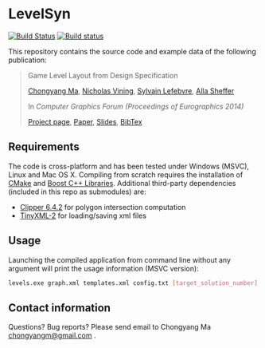 LevelSyn
========

[![Build Status](https://travis-ci.com/chongyangma/LevelSyn.svg?branch=master)](https://travis-ci.com/chongyangma/LevelSyn) [![Build status](https://ci.appveyor.com/api/projects/status/rppyp7wpf1un5dse?svg=true)](https://ci.appveyor.com/project/chongyangma/levelsyn)

This repository contains the source code and example data of the following publication:

> Game Level Layout from Design Specification
>
> [Chongyang Ma](http://chongyangma.com/), [Nicholas Vining](http://www.cs.ubc.ca/~nvining/), [Sylvain Lefebvre](https://www.antexel.com/sylefeb-research/), [Alla Sheffer](http://www.cs.ubc.ca/~sheffa/)
>
> In _Computer Graphics Forum (Proceedings of Eurographics 2014)_
>
> [Project page](http://chongyangma.com/publications/gl/index.html),
> [Paper](http://chongyangma.com/publications/gl/2014_gl_preprint.pdf),
> [Slides](http://chongyangma.com/publications/gl/2014_gl_slides.pdf),
> [BibTex](http://chongyangma.com/publications/gl/2014_gl_bib.txt)

Requirements
------------

The code is cross-platform and has been tested under Windows (MSVC), Linux and Mac OS X. Compiling from scratch requires the installation of [CMake](https://cmake.org/) and [Boost C++ Libraries](http://www.boost.org/). Additional third-party dependencies (included in this repo as submodules) are:
*   [Clipper 6.4.2](https://github.com/skyrpex/clipper) for polygon intersection computation
*   [TinyXML-2](https://github.com/leethomason/tinyxml2) for loading/saving xml files

Usage
-----

Launching the compiled application from command line without any argument will print the usage information (MSVC version):

```bash
levels.exe graph.xml templates.xml config.txt [target_solution_number]
```

Contact information
-------------------

Questions? Bug reports? Please send email to Chongyang Ma chongyangm@gmail.com .

